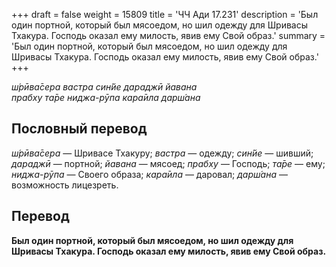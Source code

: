 +++
draft = false
weight = 15809
title = 'ЧЧ Ади 17.231'
description = 'Был один портной, который был мясоедом, но шил одежду для Шривасы Тхакура. Господь оказал ему милость, явив ему Свой образ.'
summary = 'Был один портной, который был мясоедом, но шил одежду для Шривасы Тхакура. Господь оказал ему милость, явив ему Свой образ.'
+++

_ш́рӣва̄сера вастра син̇йе дараджӣ йавана  
прабху та̄ре ниджа-рӯпа кара̄ила дарш́ана_

## Пословный перевод

_ш́рӣва̄сера_ — Шривасе Тхакуру; _вастра_ — одежду; _син̇йе_ — шивший; _дараджӣ_ — портной; _йавана_ — мясоед; _прабху_ — Господь; _та̄ре_ — ему; _ниджа_\-_рӯпа_ — Своего образа; _кара̄ила_ — даровал; _дарш́ана_ — возможность лицезреть.

## Перевод

**Был один портной, который был мясоедом, но шил одежду для Шривасы Тхакура. Господь оказал ему милость, явив ему Свой образ.**
